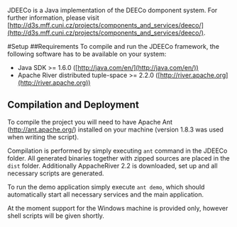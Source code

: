 JDEECo is a Java implementation of the DEECo domponent system. For further information, please visit [http://d3s.mff.cuni.cz/projects/components_and_services/deeco/](http://d3s.mff.cuni.cz/projects/components_and_services/deeco/).

#Setup 
##Requirements
To compile and run the JDEECo framework, the following software has to be available on your system:

* Java SDK >= 1.6.0 ([http://java.com/en/](http://java.com/en/))
* Apache River distributed tuple-space >= 2.2.0 ([http://river.apache.org](http://river.apache.org))

## Compilation and Deployment
To compile the project you will need to have Apache Ant (http://ant.apache.org/) installed on your machine (version 1.8.3 was used when writing the script).

Compilation is performed by simply executing `ant` command in the JDEECo folder.
All generated binaries together with zipped sources are placed in the `dist` folder. 
Additionally AppacheRiver 2.2 is downloaded, set up and all necessary scripts are generated.

To run the demo application simply execute `ant demo`, which should automatically start all necessary services and the main application.

At the moment support for the Windows machine is provided only, however shell scripts will be given shortly.

